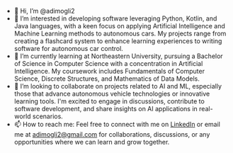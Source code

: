 - 👋 Hi, I’m @adimogli2
- 👀 I’m interested in developing software leveraging Python, Kotlin, and Java languages, with a keen focus on applying Artificial Intelligence and Machine Learning methods to autonomous cars. My projects range from creating a flashcard system to enhance learning experiences to writing software for autonomous car control.
- 🌱 I’m currently learning at Northeastern University, pursuing a Bachelor of Science in Computer Science with a concentration in Artificial Intelligence. My coursework includes Fundamentals of Computer Science, Discrete Structures, and Mathematics of Data Models.
- 💞️ I’m looking to collaborate on projects related to AI and ML, especially those that advance autonomous vehicle technologies or innovative learning tools. I'm excited to engage in discussions, contribute to software development, and share insights on AI applications in real-world scenarios.
- 📫 How to reach me: Feel free to connect with me on [LinkedIn](linkedin.com/in/aditya-mogli) or email me at adimogli2@gmail.com for collaborations, discussions, or any opportunities where we can learn and grow together.
